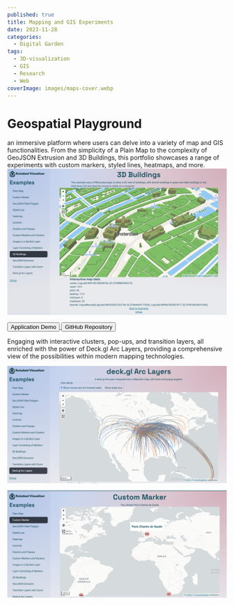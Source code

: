 ```yaml
---
published: true
title: Mapping and GIS Experiments
date: 2023-11-28
categories:
  - Digital Garden
tags:
  - 3D-visualization
  - GIS
  - Research
  - Web
coverImage: images/maps-cover.webp
---
```

# Geospatial Playground

an immersive platform where users can delve into a variety of map and GIS functionalities. From the simplicity of a Plain Map to the complexity of GeoJSON Extrusion and 3D Buildings, this portfolio showcases a range of experiments with custom markers, styled lines, heatmaps, and more.
![](./images/image.png)

<div>
<a target="_blank" href="https://gis-lab.vercel.app/examples/3d_buildings">
<button class="btn btn-primary">Application Demo</button>
</a>
<a target="_blank" href="https://gis-lab.vercel.app/examples/3d_buildings">
<button class="btn ">GitHub Repository </button>
</a>
</div>

Engaging with interactive clusters, pop-ups, and transition layers, all enriched with the power of Deck.gl Arc Layers, providing a comprehensive view of the possibilities within modern mapping technologies.


![](./images/image-1.png)

![](./images/image-5.png)
